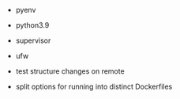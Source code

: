 * pyenv
* python3.9
* supervisor
* ufw

* test structure changes on remote

* split options for running into distinct Dockerfiles
